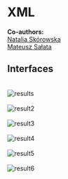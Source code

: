 # XML
**Co-authors:**<br/>
[Natalia Skórowska](https://github.com/NataliaSkorowska)<br/>
[Mateusz Sałata](https://github.com/mateuszsalata1108)<br/>
## Interfaces
<br />![results](https://github.com/KarolinaLewinska/XML_project/blob/main/ReadmeIMG/results.PNG)<br />
<br />![result2](https://github.com/KarolinaLewinska/XML_project/blob/main/ReadmeIMG/result2.PNG)<br />
<br />![result3](https://github.com/KarolinaLewinska/XML_project/blob/main/ReadmeIMG/result3.PNG)<br />
<br />![result4](https://github.com/KarolinaLewinska/XML_project/blob/main/ReadmeIMG/result4.PNG)<br />
<br />![result5](https://github.com/KarolinaLewinska/XML_project/blob/main/ReadmeIMG/results5.PNG)<br />
<br />![result6](https://github.com/KarolinaLewinska/XML_project/blob/main/ReadmeIMG/result6.PNG)<br />
